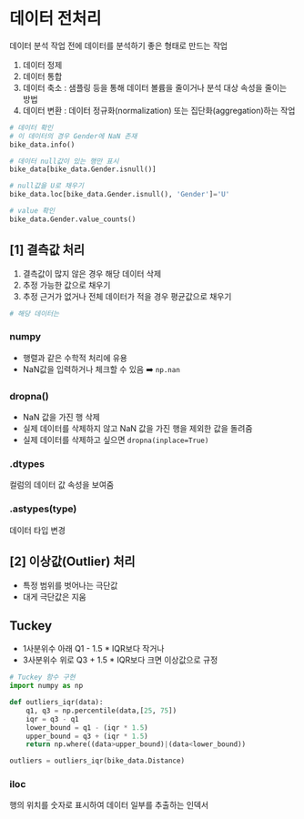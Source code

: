 # 데이터 전처리

데이터 분석 작업 전에 데이터를 분석하기 좋은 형태로 만드는 작업

1. 데이터 정제
2. 데이터 통합
3. 데이터 축소 : 샘플링 등을 통해 데이터 볼륨을 줄이거나 분석 대상 속성을 줄이는 방법
4. 데이터 변환 : 데이터 정규화(normalization) 또는 집단화(aggregation)하는 작업

```python
# 데이터 확인
# 이 데이터의 경우 Gender에 NaN 존재
bike_data.info()

# 데이터 null값이 있는 행만 표시
bike_data[bike_data.Gender.isnull()]

# null값을 U로 채우기
bike_data.loc[bike_data.Gender.isnull(), 'Gender']='U'

# value 확인
bike_data.Gender.value_counts()
```



## [1] 결측값 처리

1. 결측값이 많지 않은 경우 해당 데이터 삭제
2. 추정 가능한 값으로 채우기
3. 추정 근거가 없거나 전체 데이터가 적을 경우 평균값으로 채우기

```python
# 해당 데이터는 
```



### numpy

- 행렬과 같은 수학적 처리에 유용
- NaN값을 입력하거나 체크할 수 있음 :arrow_right: `np.nan`



### dropna()

- NaN 값을 가진 행 삭제
- 실제 데이터를 삭제하지 않고 NaN 값을 가진 행을 제외한 값을 돌려줌
- 실제 데이터를 삭제하고 싶으면 `dropna(inplace=True)`



### .dtypes

컬럼의 데이터 값 속성을 보여줌

### 

### .astypes(type)

데이터 타입 변경



## [2] 이상값(Outlier) 처리

- 특정 범위를 벗어나는 극단값
- 대게 극단값은 지움



## Tuckey

- 1사분위수 아래 Q1 - 1.5 * IQR보다 작거나
- 3사분위수 위로 Q3 + 1.5 * IQR보다 크면 이상값으로 규정

```python
# Tuckey 함수 구현
import numpy as np

def outliers_iqr(data):
    q1, q3 = np.percentile(data,[25, 75])
    iqr = q3 - q1
    lower_bound = q1 - (iqr * 1.5)
    upper_bound = q3 + (iqr * 1.5)
    return np.where((data>upper_bound)|(data<lower_bound))

outliers = outliers_iqr(bike_data.Distance)
```

### iloc

행의 위치를 숫자로 표시하여 데이터 일부를 추출하는 인덱서